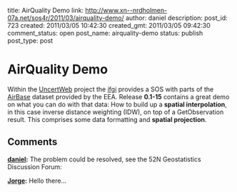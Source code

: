 title: AirQuality Demo
link: http://www.xn--nrdholmen-07a.net/sos4r/2011/03/airquality-demo/
author: daniel
description: 
post_id: 723
created: 2011/03/05 10:42:30
created_gmt: 2011/03/05 09:42:30
comment_status: open
post_name: airquality-demo
status: publish
post_type: post

# AirQuality Demo

Within the [UncertWeb](http://www.uncertweb.org/) project the [ifgi](http://ifgi.uni-muenster.de) provides a SOS with parts of the [AirBase](http://www.eea.europa.eu/themes/air/airbase) dataset provided by the EEA. Release **0.1-15** contains a great demo on what you can do with that data: How to build up a **spatial interpolation**, in this case inverse distance weighting (IDW), on top of a GetObservation result. This comprises some data formatting and **spatial projection**.

## Comments

**[daniel](#63 "2011-10-20 12:43:47"):** The problem could be resolved, see the 52N Geostatistics Discussion Forum:

**[Jorge](#62 "2011-10-06 16:04:01"):** Hello there...

